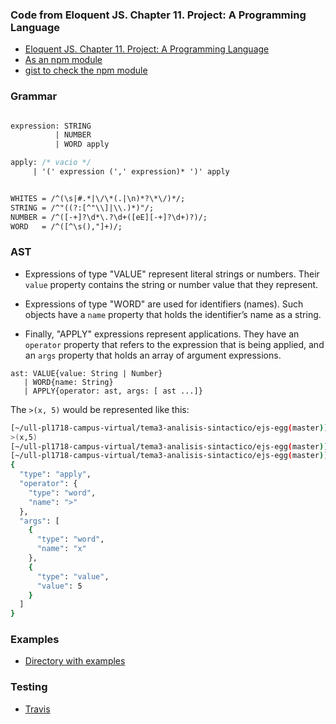 ### Code from Eloquent JS. Chapter 11. Project: A Programming Language

* [Eloquent JS. Chapter 11. Project: A Programming Language](http://eloquentjavascript.net/11_language.html)
* [As an npm module](https://www.npmjs.com/package/@crguezl/eloquentjsegg)
* [gist to check the npm module](https://gist.github.com/crguezl/8dfcaa01a0377dead374bc35c462c29d)

### Grammar

```Yacc

expression: STRING 
          | NUMBER 
          | WORD apply 

apply: /* vacio */
     | '(' expression (',' expression)* ')' apply


WHITES = /^(\s|#.*|\/\*(.|\n)*?\*\/)*/;
STRING = /^"((?:[^"\\]|\\.)*)"/;
NUMBER = /^([-+]?\d*\.?\d+([eE][-+]?\d+)?)/;
WORD   = /^([^\s(),"]+)/;
```

### AST

* Expressions of type "VALUE" represent literal strings or numbers. 
Their `value` property contains the string or number value that they represent.

* Expressions of type "WORD" are used for identifiers (names). Such objects have a `name` property that holds the identifier’s name as a string. 
* Finally, "APPLY" expressions represent applications. They have an `operator` property that refers to the expression that is being applied, and an `args` property that holds an array of argument expressions.

```
ast: VALUE{value: String | Number}
   | WORD{name: String}
   | APPLY{operator: ast, args: [ ast ...]}
```

The `>(x, 5)` would be represented like this:

```bash
[~/ull-pl1718-campus-virtual/tema3-analisis-sintactico/ejs-egg(master)]$ cat greater-x-5.egg 
>(x,5)
[~/ull-pl1718-campus-virtual/tema3-analisis-sintactico/ejs-egg(master)]$ ./eggc.js greater-x-5.egg 
[~/ull-pl1718-campus-virtual/tema3-analisis-sintactico/ejs-egg(master)]$ cat greater-x-5.egg.evm 
{
  "type": "apply",
  "operator": {
    "type": "word",
    "name": ">"
  },
  "args": [
    {
      "type": "word",
      "name": "x"
    },
    {
      "type": "value",
      "value": 5
    }
  ]
}
```

### Examples

* [Directory with examples](https://github.com/ULL-ESIT-PL-1617/egg/tree/master/examples)
### Testing

* [Travis](https://casianorodriguezleon.gitbooks.io/ull-esit-1617/content/apuntes/pruebas/travis.html)
